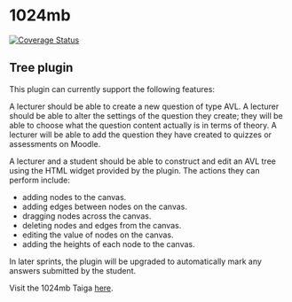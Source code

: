 # 1024mb




[![Coverage Status](https://coveralls.io/repos/github/1024mb-Wits/moodle_plugin/badge.png?branch=AVL_widget)](https://coveralls.io/github/1024mb-Wits/moodle_plugin?branch=AVL_widget)

## Tree plugin

This plugin can currently support the following features: 

A lecturer should be able to create a new question of type AVL.
A lecturer should be able to alter the settings of the question they create; they will be able to choose what the question content actually is in terms of theory.
A lecturer will be able to add the question they have created to quizzes or assessments on Moodle.

A lecturer and a student should be able to construct and edit an AVL tree using the HTML widget provided by the plugin. The actions they can perform include:

* adding nodes to the canvas.
* adding edges between nodes on the canvas.
* dragging nodes across the canvas.
* deleting nodes and edges from the canvas.
* editing the value of nodes on the canvas.
* adding the heights of each node to the canvas.


In later sprints, the plugin will be upgraded to automatically mark any answers submitted by the student.

Visit the 1024mb Taiga [here](https://tree.taiga.io/project/rebekahvw-moodle-plugin-for-automated-assessment-in-data-structures/backlog).
